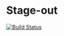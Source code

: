# Stage-out

[![Build Status](https://travis-ci.com/EOEPCA/app-stageout.svg?branch=main)](https://travis-ci.com/EOEPCA/app-stageout)


